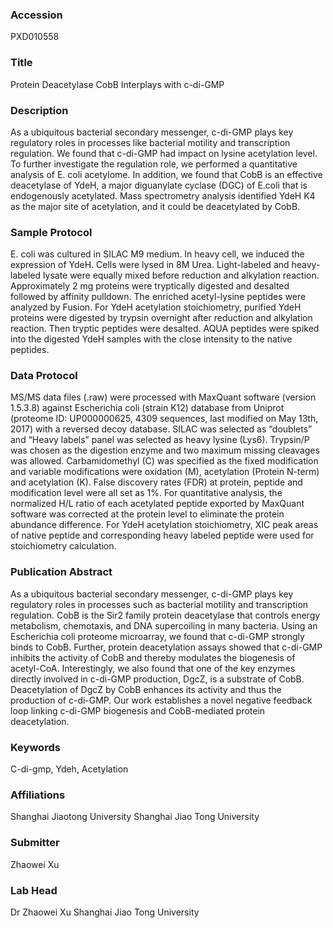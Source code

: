 ### Accession
PXD010558

### Title
Protein Deacetylase CobB Interplays with c-di-GMP

### Description
As a ubiquitous bacterial secondary messenger, c-di-GMP plays key regulatory roles in processes like bacterial motility and transcription regulation. We found that c-di-GMP had impact on lysine acetylation level. To further investigate the regulation role, we performed a quantitative analysis of E. coli acetylome. In addition, we found that CobB is an effective deacetylase of YdeH, a major diguanylate cyclase (DGC) of E.coli that is endogenously acetylated. Mass spectrometry analysis identified YdeH K4 as the major site of acetylation, and it could be deacetylated by CobB.

### Sample Protocol
E. coli was cultured in SILAC M9 medium. In heavy cell, we induced the expression of YdeH. Cells were lysed in 8M Urea. Light-labeled and heavy-labeled lysate were equally mixed before reduction and alkylation reaction. Approximately 2 mg proteins were tryptically digested and desalted followed by affinity pulldown. The enriched acetyl-lysine peptides were analyzed by Fusion. For YdeH acetylation stoichiometry, purified YdeH proteins were digested by trypsin overnight after reduction and alkylation reaction. Then tryptic peptides were desalted. AQUA peptides were spiked into the digested YdeH samples with the close intensity to the native peptides.

### Data Protocol
MS/MS data files (.raw) were processed with MaxQuant software (version 1.5.3.8) against Escherichia coli (strain K12) database from Uniprot (proteome ID: UP000000625, 4309 sequences, last modified on May 13th, 2017) with a reversed decoy database. SILAC was selected as “doublets” and “Heavy labels” panel was selected as heavy lysine (Lys6). Trypsin/P was chosen as the digestion enzyme and two maximum missing cleavages was allowed. Carbamidomethyl (C) was specified as the fixed modification and variable modifications were oxidation (M), acetylation (Protein N-term) and acetylation (K). False discovery rates (FDR) at protein, peptide and modification level were all set as 1%. For quantitative analysis, the normalized H/L ratio of each acetylated peptide exported by MaxQuant software was corrected at the protein level to eliminate the protein abundance difference. For YdeH acetylation stoichiometry, XIC peak areas of native peptide and corresponding heavy labeled peptide were used for stoichiometry calculation.

### Publication Abstract
As a ubiquitous bacterial secondary messenger, c-di-GMP plays key regulatory roles in processes such as bacterial motility and transcription regulation. CobB is the Sir2 family protein deacetylase that controls energy metabolism, chemotaxis, and DNA supercoiling in many bacteria. Using an Escherichia coli proteome microarray, we found that c-di-GMP strongly binds to CobB. Further, protein deacetylation assays showed that c-di-GMP inhibits the activity of CobB and thereby modulates the biogenesis of acetyl-CoA. Interestingly, we also found that one of the key enzymes directly involved in c-di-GMP production, DgcZ, is a substrate of CobB. Deacetylation of DgcZ by CobB enhances its activity and thus the production of c-di-GMP. Our work establishes a novel negative feedback loop linking c-di-GMP biogenesis and CobB-mediated protein deacetylation.

### Keywords
C-di-gmp, Ydeh, Acetylation

### Affiliations
Shanghai Jiaotong University
Shanghai Jiao Tong University

### Submitter
Zhaowei Xu

### Lab Head
Dr Zhaowei Xu
Shanghai Jiao Tong University


